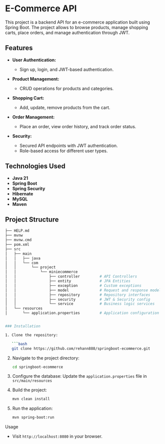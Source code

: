 # E-Commerce API

This project is a backend API for an e-commerce application built using Spring Boot. The project allows to browse products, manage shopping carts, place orders, and manage authentication through JWT. 

## Features

- **User Authentication:**
  - Sign up, login, and JWT-based authentication.
  
- **Product Management:**
  - CRUD operations for products and categories.

- **Shopping Cart:**
  - Add, update, remove products from the cart.
  
- **Order Management:**
  - Place an order, view order history, and track order status.
  
- **Security:**
  - Secured API endpoints with JWT authentication.
  - Role-based access for different user types.

## Technologies Used

- **Java 21**
- **Spring Boot**
- **Spring Security**
- **Hibernate**
- **MySQL**
- **Maven**

## Project Structure

```bash
├── HELP.md
├── mvnw
├── mvnw.cmd
├── pom.xml
├── src
│   ├── main
│   │   ├── java
│   │   └── com
│   │       └── project
│   │           └── miniecommerce
│   │               ├── controller         # API Controllers
│   │               ├── entity             # JPA Entities
│   │               ├── exception          # Custom exceptions
│   │               ├── model              # Request and response models
│   │               ├── repository         # Repository interfaces
│   │               ├── security           # JWT & Security config
│   │               └── service            # Business logic services
│   └── resources
│       └── application.properties         # Application configuration


### Installation

1. Clone the repository:

   ```bash
   git clone https://github.com/rehann888/springboot-ecommerce.git

   ```

2. Navigate to the project directory:

   ```bash
   cd springboot-ecommerce

   ```

3. Configure the database:
   Update the `application.properties` file in `src/main/resources` 

4. Build the project:

   ```bash
   mvn clean install

   ```

5. Run the application:
   ```bash
   mvn spring-boot:run
   ```

Usage

- Visit `http://localhost:8080` in your browser.